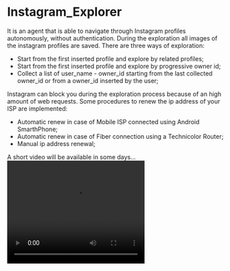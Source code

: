 # Instagram_Explorer
It is an agent that is able to navigate through Instagram profiles autonomously,
without authentication.
During the exploration all images of the instagram profiles are saved.
There are three ways of exploration:

- Start from the first inserted profile and explore by related profiles;
- Start from the first inserted profile and explore by progressive owner id;
- Collect a list of user_name - owner_id starting from the last collected owner_id
or from a owner_id inserted by the user;

Instagram  can block you during the exploration process because of 
an high amount of web requests.
Some procedures to renew the ip address of your ISP are implemented:
 - Automatic renew in case of Mobile ISP connected using Android SmarthPhone;
 - Automatic renew in case of Fiber connection using a Technicolor Router;
 - Manual ip address renewal;
 
 A short video will be available in some days...
 <video width="320" height="240" controls>
  <source src="video.mov" type="video/mp4">
</video>
